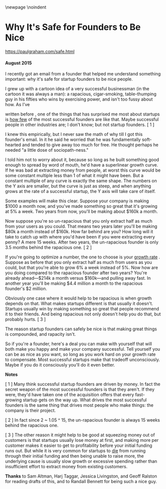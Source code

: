 \newpage
\noindent

Why It's Safe for Founders to Be Nice
=====================================


  

<https://paulgraham.com/safe.html>
  

#### August 2015


  

  

 I recently got an email from a founder that helped me understand
something important: why it's safe for startup founders to be nice
people.
   

  

 I grew up with a cartoon idea of a very successful businessman (in
the cartoon it was always a man): a rapacious, cigar\-smoking,
table\-thumping guy in his fifties who wins by exercising power, and
isn't too fussy about how. As I've
 
 written before
 , one of
the things that has surprised me most about startups is
 [how few](https://paulgraham.com/mean.html) 
 of
the most successful founders are like that. Maybe successful people
in other industries are; I don't know; but not startup founders.
 \[
 1
 ]
   

  

 I knew this empirically, but I never saw the math of why till I got
this founder's email. In it he said he worried that he was
fundamentally soft\-hearted and tended to give away too much for
free. He thought perhaps he needed "a little dose of sociopath\-ness."
   

  

 I told him not to worry about it, because so long as he built
something good enough to spread by word of mouth, he'd have a
superlinear growth curve. If he was bad at extracting money from
people, at worst this curve would be some constant multiple less
than 1 of what it might have been. But a constant multiple of any
curve is exactly the same shape. The numbers on the Y axis are
smaller, but the curve is just as steep, and when anything grows
at the rate of a successful startup, the Y axis will take care of
itself.
   

  

 Some examples will make this clear. Suppose your company is making
$1000 a month now, and you've made something so great that it's
growing at 5% a week. Two years from now, you'll be making about
$160k a month.
   

  

 Now suppose you're so un\-rapacious that you only extract half as
much from your users as you could. That means two years later
you'll be making $80k a month instead of $160k. How far behind are
you? How long will it take to catch up with where you'd have been
if you were extracting every penny? A mere 15 weeks. After two
years, the un\-rapacious founder is only 3\.5 months behind the
rapacious one.
 \[
 2
 ]
   

  

 If you're going to optimize a number, the one to choose is your
 [growth rate](https://paulgraham.com/growth.html) 
 . Suppose as before that you only extract half as much
from users as you could, but that you're able to grow 6% a week
instead of 5%. Now how are you doing compared to the rapacious
founder after two years? You're already ahead—$214k a month
versus $160k—and pulling away fast. In another year you'll be
making $4\.4 million a month to the rapacious founder's $2 million.
   

  

 Obviously one case where it would help to be rapacious is when
growth depends on that. What makes startups different is that
usually it doesn't. Startups usually win by making something so
great that people recommend it to their friends. And being rapacious
not only doesn't help you do that, but probably hurts.
 \[
 3
 ]
   

  

 The reason startup founders can safely be nice is that making great
things is compounded, and rapacity isn't.
   

  

 So if you're a founder, here's a deal you can make with yourself
that will both make you happy and make your company successful.
Tell yourself you can be as nice as you want, so long as you work
hard on your growth rate to compensate. Most successful startups
make that tradeoff unconsciously. Maybe if you do it consciously
you'll do it even better.
   

  

  

  

  

  

  

  

**Notes** 
  

  

 \[
 1
 ]
Many think successful startup founders are driven by money.
In fact the secret weapon of the most successful founders is that
they aren't. If they were, they'd have taken one of the acquisition
offers that every fast\-growing startup gets on the way up. What
drives the most successful founders is the same thing that drives
most people who make things: the company is their project.
   

  

 \[
 2
 ]
In fact since 2 \~ 1\.05 ^ 15, the un\-rapacious founder is
always 15 weeks behind the rapacious one.
   

  

 \[
 3
 ]
The other reason it might help to be good at squeezing money
out of customers is that startups usually lose money at first, and
making more per customer makes it easier to get to profitability
before your initial funding runs out. But while it is very common
for startups to
 [die](https://paulgraham.com/pinch.html) 
 from running through their initial funding and then being unable
to raise more, the underlying cause is usually slow growth or
excessive spending rather than insufficient effort to extract money
from existing customers.
   

  

  

  

**Thanks** 
 to Sam Altman, Harj Taggar, Jessica Livingston, and
Geoff Ralston for reading drafts of this, and to Randall Bennett
for being such a nice guy.
   

  



